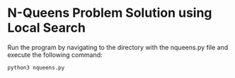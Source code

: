 <h1>N-Queens Problem Solution using Local Search</h1>

Run the program by navigating to the directory with the nqueens.py file and execute the following command:
```
python3 nqueens.py
```
